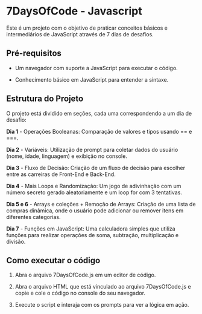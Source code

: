# 7DaysOfCode - Javascript
Este é um projeto com o objetivo de praticar conceitos básicos e intermediários de JavaScript através de 7 dias de desafios.

## Pré-requisitos
- Um navegador com suporte a JavaScript para executar o código.

- Conhecimento básico em JavaScript para entender a sintaxe.

## Estrutura do Projeto
O projeto está dividido em seções, cada uma correspondendo a um dia de desafio:

**Dia 1** - Operações Booleanas: Comparação de valores e tipos usando == e ===.

**Dia 2** - Variáveis: Utilização de prompt para coletar dados do usuário (nome, idade, linguagem) e exibição no console.

**Dia 3** - Fluxo de Decisão: Criação de um fluxo de decisão para escolher entre as carreiras de Front-End e Back-End.

**Dia 4** - Mais Loops e Randomização: Um jogo de adivinhação com um número secreto gerado aleatoriamente e um loop for com 3 tentativas.

**Dia 5 e 6** - Arrays e coleções + Remoção de Arrays: Criação de uma lista de compras dinâmica, onde o usuário pode adicionar ou remover itens em diferentes categorias.

**Dia 7** - Funções em JavaScript: Uma calculadora simples que utiliza funções para realizar operações de soma, subtração, multiplicação e divisão.

## Como executar o código
1. Abra o arquivo 7DaysOfCode.js em um editor de código.

2. Abra o arquivo HTML que está vinculado ao arquivo 7DaysOfCode.js e copie e cole o código no console do seu navegador.

3. Execute o script e interaja com os prompts para ver a lógica em ação.
